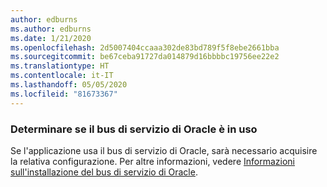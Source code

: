 ```yaml
---
author: edburns
ms.author: edburns
ms.date: 1/21/2020
ms.openlocfilehash: 2d5007404ccaaa302de83bd789f5f8ebe2661bba
ms.sourcegitcommit: be67ceba91727da014879d16bbbbc19756ee22e2
ms.translationtype: HT
ms.contentlocale: it-IT
ms.lasthandoff: 05/05/2020
ms.locfileid: "81673367"
---
```

### <a name="determine-whether-oracle-service-bus-is-in-use"></a>Determinare se il bus di servizio di Oracle è in uso

Se l'applicazione usa il bus di servizio di Oracle, sarà necessario acquisire la relativa configurazione. Per altre informazioni, vedere [Informazioni sull'installazione del bus di servizio di Oracle](https://docs.oracle.com/en/middleware/fusion-middleware/12.2.1.3/inosb/product-installation.html).
